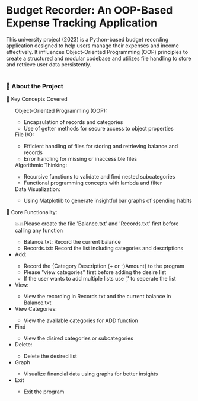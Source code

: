 <h1>Budget Recorder: An OOP-Based Expense Tracking Application</h1>

This university project (2023) is a Python-based budget recording application designed to help users manage their expenses and income effectively. It influences Object-Oriented Programming (OOP) principles to create a structured and modular codebase and utilizes file handling to store and retrieve user data persistently. <br><br>

<h3>📖 About the Project</h3>
🚀 Key Concepts Covered<br>
<ul> 
  <ls>Object-Oriented Programming (OOP):</ls>
  <ul>
    <li>Encapsulation of records and categories</li>
    <li>Use of getter methods for secure access to object properties</li>
  </ul>
  <ls>File I/O:</ls>
  <ul>
    <li>Efficient handling of files for storing and retrieving balance and records</li>
    <li>Error handling for missing or inaccessible files</li>
  </ul>
  <ls>Algorithmic Thinking:</ls>
  <ul>
    <li>Recursive functions to validate and find nested subcategories</li>
    <li>Functional programming concepts with lambda and filter</li>
  </ul>
  <ls>Data Visualization:</ls>
  <ul><li>Using Matplotlib to generate insightful bar graphs of spending habits</li></ul>
</ul>

🦾 Core Functionality:<br>
<ul>
  💥💥Please create the file 'Balance.txt' and 'Records.txt' first before calling any function
  <ul>
    <li>Balance.txt: Record the current balance</li>
    <li>Records.txt: Record the list including categories and descriptions</li>
  </ul>
  <li>Add:</li>
  <ul>
    <li>Record the {Category Description (+ or -)Amount} to the program</li>
    <li>Please "view categories" first before adding the desire list</li>
    <li>If the user wants to add multiple lists use ',' to seperate the list</li>
  </ul>
  <li>View:</li>
  <ul>
    <li>View the recording in Records.txt and the current balance in Balance.txt</li>
  </ul>
  <li>View Categories:</li>
  <ul>
    <li>View the available categories for ADD function</li>
  </ul>
  <li>Find</li>
  <ul>
    <li>View the disired categories or subcategories</li>
  </ul>
  <li>Delete:</li>
  <ul>
    <li>Delete the desired list</li>
  </ul>
  <li>Graph</li>
  <ul>
    <li>Visualize financial data using graphs for better insights</li>
  </ul>
  <li>Exit</li>
  <ul>
    <li>Exit the program</li>
  </ul>
</ul>
